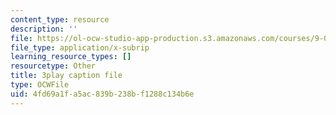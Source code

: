 ```yaml
---
content_type: resource
description: ''
file: https://ol-ocw-studio-app-production.s3.amazonaws.com/courses/9-04-sensory-systems-fall-2013/4fd69a1fa5ac839b238bf1288c134b6e_LJZi6CZafms.srt
file_type: application/x-subrip
learning_resource_types: []
resourcetype: Other
title: 3play caption file
type: OCWFile
uid: 4fd69a1f-a5ac-839b-238b-f1288c134b6e
---
```

